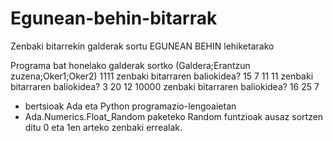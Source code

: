# Egunean-behin-bitarrak
Zenbaki bitarrekin galderak sortu EGUNEAN BEHIN lehiketarako

Programa bat honelako galderak sortko (Galdera;Erantzun zuzena;Oker1;Oker2)
1111 zenbaki bitarraren baliokidea? 
15 	7 	11
11 zenbaki bitarraren baliokidea? 
3 	20 	12
10000 zenbaki bitarraren baliokidea? 
16 	25 	7


- bertsioak Ada eta Python programazio-lengoaietan
- Ada.Numerics.Float_Random paketeko Random funtzioak ausaz sortzen ditu 0 eta 1en arteko zenbaki errealak.
